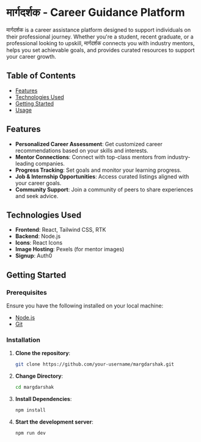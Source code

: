 
# मार्गदर्शक - Career Guidance Platform

मार्गदर्शक is a career assistance platform designed to support individuals on their professional journey. Whether you're a student, recent graduate, or a professional looking to upskill, मार्गदर्शक connects you with industry mentors, helps you set achievable goals, and provides curated resources to support your career growth.

## Table of Contents
- [Features](#features)
- [Technologies Used](#technologies-used)
- [Getting Started](#getting-started)
- [Usage](#usage)

## Features

- **Personalized Career Assessment**: Get customized career recommendations based on your skills and interests.
- **Mentor Connections**: Connect with top-class mentors from industry-leading companies.
- **Progress Tracking**: Set goals and monitor your learning progress.
- **Job & Internship Opportunities**: Access curated listings aligned with your career goals.
- **Community Support**: Join a community of peers to share experiences and seek advice.
  
## Technologies Used

- **Frontend**: React, Tailwind CSS, RTK
- **Backend**: Node.js
- **Icons**: React Icons
- **Image Hosting**: Pexels (for mentor images)
- **Signup**: Auth0
  
## Getting Started

### Prerequisites

Ensure you have the following installed on your local machine:
- [Node.js](https://nodejs.org/en/) 
- [Git](https://git-scm.com/)

### Installation

1. **Clone the repository**:
   ```bash
   git clone https://github.com/your-username/margdarshak.git
2. **Change Directory**:
   ```bash
   cd margdarshak
3. **Install Dependencies**:
   ```bash
   npm install
4. **Start the development server**:
   ```bash
   npm run dev
